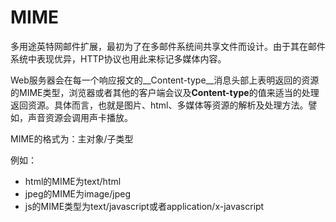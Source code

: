 # MIME

多用途英特网邮件扩展，最初为了在多邮件系统间共享文件而设计。由于其在邮件系统中表现优异，HTTP协议也用此来标记多媒体内容。

Web服务器会在每一个响应报文的__Content-type__消息头部上表明返回的资源的MIME类型，浏览器或者其他的客户端会议及**Content-type**的值来适当的处理返回资源。具体而言，也就是图片、html、多媒体等资源的解析及处理方法。譬如，声音资源会调用声卡播放。

MIME的格式为：主对象/子类型

例如：

* html的MIME为text/html
* jpeg的MIME为image/jpeg
* js的MIME类型为text/javascript或者application/x-javascript



